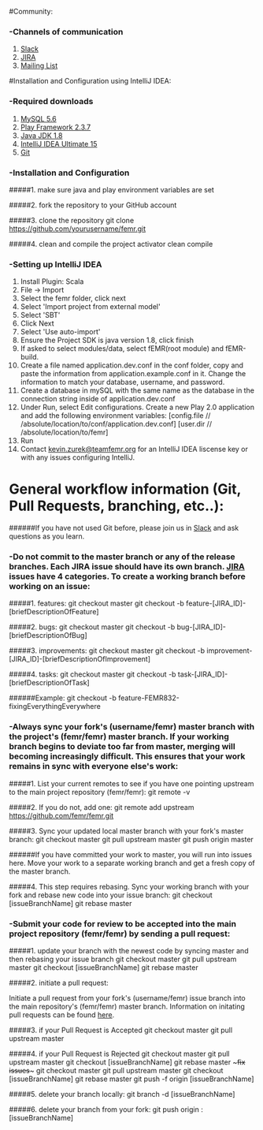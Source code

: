 #Community:

### -Channels of communication
1. [Slack](http://teamfemr.org/slack.html)
2. [JIRA](https://teamfemr.atlassian.net)
3. [Mailing List](https://groups.google.com/forum/#!forum/team-femr)

#Installation and Configuration using IntelliJ IDEA:

### -Required downloads
1. [MySQL 5.6](http://www.mysql.com/)
2. [Play Framework 2.3.7](http://downloads.typesafe.com/typesafe-activator/1.2.10/typesafe-activator-1.2.10.zip)
3. [Java JDK 1.8](http://www.oracle.com/technetwork/java/javase/downloads/jdk8-downloads-2133151.html)
4. [IntelliJ IDEA Ultimate 15](http://www.jetbrains.com/idea/)
5. [Git](http://git-scm.com/)

### -Installation and Configuration
#####1. make sure java and play environment variables are set

#####2. fork the repository to your GitHub account

#####3. clone the repository
    git clone https://github.com/yourusername/femr.git

#####4. clean and compile the project
    activator clean compile

### -Setting up IntelliJ IDEA
1. Install Plugin: Scala
2. File -> Import
3. Select the femr folder, click next
4. Select 'Import project from external model'
5. Select 'SBT'
6. Click Next
7. Select 'Use auto-import'
8. Ensure the Project SDK is java version 1.8, click finish
9. If asked to select modules/data, select fEMR(root module) and fEMR-build.
10. Create a file named application.dev.conf in the conf folder, copy and paste the information from application.example.conf in it. Change the information to match your database, username, and password.
11. Create a database in mySQL with the same name as the database in the connection string inside of application.dev.conf
12. Under Run, select Edit configurations. Create a new Play 2.0 application and add the following environment variables:
     [config.file // /absolute/location/to/conf/application.dev.conf]
     [user.dir // /absolute/location/to/femr]
13. Run
14. Contact kevin.zurek@teamfemr.org for an IntelliJ IDEA liscense key or with any issues configuring IntelliJ.


# General workflow information (Git, Pull Requests, branching, etc..):

######If you have not used Git before, please join us in [Slack](http://teamfemr.org/slack.html) and ask questions as you learn.

### -Do not commit to the master branch or any of the release branches. Each JIRA issue should have its own branch. [JIRA](https://teamfemr.atlassian.net) issues have 4 categories. To create a working branch before working on an issue:

#####1. features:
    git checkout master
    git checkout -b feature-[JIRA_ID]-[briefDescriptionOfFeature]

#####2. bugs:
    git checkout master
    git checkout -b bug-[JIRA_ID]-[briefDescriptionOfBug]

#####3. improvements:
    git checkout master
    git checkout -b improvement-[JIRA_ID]-[briefDescriptionOfImprovement]

#####4. tasks:
    git checkout master
    git checkout -b task-[JIRA_ID]-[briefDescriptionOfTask]

######Example: git checkout -b feature-FEMR832-fixingEverythingEverywhere

### -Always sync your fork's (username/femr) master branch with the project's (femr/femr) master branch. If your working branch begins to deviate too far from master, merging will becoming increasingly difficult. This ensures that your work remains in sync with everyone else's work:

#####1. List your current remotes to see if you have one pointing upstream to the main project repository (femr/femr):
    git remote -v

#####2. If you do not, add one:
    git remote add upstream https://github.com/femr/femr.git

#####3. Sync your updated local master branch with your fork's master branch:
    git checkout master
    git pull upstream master
    git push origin master

######If you have committed your work to master, you will run into issues here. Move your work to a separate working branch and get a fresh copy of the master branch.

#####4. This step requires rebasing. Sync your working branch with your fork and rebase new code into your issue branch:
	git checkout [issueBranchName]
	git rebase master


### -Submit your code for review to be accepted into the main project repository (femr/femr) by sending a pull request:

#####1. update your branch with the newest code by syncing master and then rebasing your issue branch
    git checkout master
    git pull upstream master
    git checkout [issueBranchName]
    git rebase master

#####2. initiate a pull request:

Initiate a pull request from your fork's (username/femr) issue branch into the main repository's (femr/femr) master branch. Information on initating pull requests can be found [here](https://help.github.com/articles/using-pull-requests).

#####3. if your Pull Request is Accepted
	git checkout master
	git pull upstream master

#####4. if your Pull Request is Rejected
    git checkout master
    git pull upstream master
    git checkout [issueBranchName]
    git rebase master
    ~~~fix issues~~~
    git checkout master
    git pull upstream master
    git checkout [issueBranchName]
    git rebase master
    git push -f origin [issueBranchName]

#####5. delete your branch locally:
    git branch -d [issueBranchName]

#####6. delete your branch from your fork:
	git push origin :[issueBranchName]
